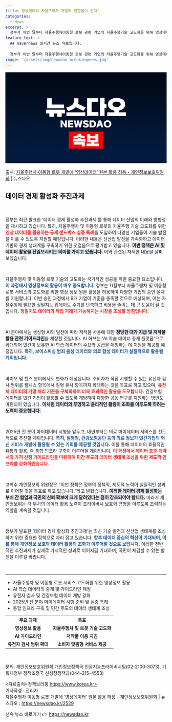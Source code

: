 ```yaml
---
title: 영상데이터 자율주행차 개발의 전환점이 된다!
categories:
  - News
excerpt: >
  정부가 이번 달부터 자율주행차이동형 로봇 관련 기업의 자율주행기술 고도화를 위해 영상데이터 원본을 활용하는 …
feature_text: >
  ## navernews 실시간 뉴스 속보입니다.

  정부가 이번 달부터 자율주행차이동형 로봇 관련 기업의 자율주행기술 고도화를 위해 영상데이터 원본을 활용하는 …
image: '/assets/img/newsdao_breakingnews.jpg'
---
```


![뉴스다오 속보](/assets/img/newsdao_breakingnews.jpg)

<p>출처: <a href="https://newsdao.kr/2529" rel="dofollow">자율주행차·이동형 로봇 개발에 ‘영상데이터’ 원본 활용 허용 - 개인정보보호위원회</a> | 뉴스다오</p>

<h2 data-ke-size="size26">데이터 경제 활성화 추진과제</h2>

<p data-ke-size="size16">&nbsp;</p>

정부는 최근 발표한 ‘데이터 경제 활성화 추진과제’를 통해 데이터 산업의 미래와 방향성을 제시하고 있습니다. 특히, 자율주행차 및 이동형 로봇의 자율주행 기술 고도화를 위한 <b><span style="color: #ee2323;">영상 데이터를 활용하는 규제 샌드박스 실증 특례</span></b>를 도입하여 다양한 기업들이 기술 발전을 이룰 수 있도록 지원할 예정입니다. 이러한 내용은 신산업 발전을 가속화하고 데이터 기반의 경제 생태계를 구축하기 위한 첫걸음으로 평가받고 있습니다. <b><span style="background-color: #21538527;">이번 정책은 AI 및 데이터 활용을 진일보시키는 의미를 가지고 있습니다.</span></b>  이와 관련된 자세한 내용을 살펴보겠습니다.

<p data-ke-size="size16">&nbsp;</p>

자율주행차 및 이동형 로봇 기술의 고도화는 국가적인 성공을 위한 중요한 요소입니다. <b><span style="color: #1a5490;">이 과정에서 영상정보의 활용이 매우 중요합니다.</span></b> 정부는 11월부터 자율주행차 및 이동형 로봇 서비스의 고도화를 위한 영상 정보 원본 활용을 허용하여 다양한 기업의 승인 절차를 지원합니다. 이번 승인 과정에서 9개 기업이 기준을 충족할 것으로 예상되며, 이는 자율주행에 필요한 정밀지도 업데이트 주기를 단축하고 비용을 줄이는 데 큰 도움이 될 것입니다. <b><span style="color: #ee2323;">정밀지도 데이터의 직접 거래가 가능해지는 시장을 조성할 방침입니다.</span></b>

<p data-ke-size="size16">&nbsp;</p>

AI 분야에서는 생성형 AI의 발전에 따라 저작물 사용에 대한 <b><span style="background-color: #21538527;">정당한 대가 지급 및 저작물 활용 관련 가이드라인</span></b>을 제정할 것입니다. AI 허브는 'AI 학습 데이터 중개 플랫폼'으로 확대되어 민간이 보유한 AI 학습 데이터의 수요와 공급을 매칭하는 데 지원을 제공할 예정입니다. <b><span style="color: #1a5490;">특히, 보이스피싱 범죄 음성 데이터와 의료 합성 데이터가 실질적으로 활용될 계획입니다.</span></b>

<p data-ke-size="size16">&nbsp;</p>

바이오 및 헬스 분야에서도 변화가 예상됩니다. 소비자가 직접 시행할 수 있는 유전자 검사 범위를 웰니스 항목에서 질병 유사 항목까지 확대하는 것을 목표로 하고 있으며, <b><span style="color: #ee2323;">유전체 데이터의 가명 처리 기준을 구체화하여 더욱 효과적인 활용을 도모합니다.</span></b> 건강보험 데이터를 민간 기업이 활용할 수 있도록 개방하여 다양한 공동 연구를 지원하는 방안도 마련되어 있습니다. <b><span style="background-color: #21538527;">이처럼 데이터의 투명하고 윤리적인 활용이 조화를 이루도록 하려는 노력이 중요합니다.</span></b>

<p data-ke-size="size16">&nbsp;</p>

2025년 전 분야 마이데이터 시행을 앞두고, 내년부터는 의료 마이데이터 서비스를 선도적으로 추진할 계획입니다. <b><span style="color: #1a5490;">특히, 질병청, 건강보험공단 등의 의료 정보가 민간기업의 혁신 서비스 개발에 활용될 수 있는 기회를 제공할 것입니다.</span></b> 이를 통해 데이터의 효율적인 유통과 활용, 즉 통합 인프라 구축이 이루어질 계획입니다. <b><span style="color: #ee2323;">이 과정에서 데이터 표준 계약서와 가격 산정 가이드라인을 마련하여 민간 주도의 데이터 생태계 조성을 위한 제도적 인프라를 강화하겠습니다.</span></b>

<p data-ke-size="size16">&nbsp;</p>

고학수 개인정보위 위원장은 “이번 정책은 정부의 정책적, 제도적 노력이 실질적인 성과로 이어질 것을 목표로 하고 있습니다.”라고 밝혔습니다. <b><span style="background-color: #21538527;">이러한 데이터 경제 활성화는 부처 간 협업과 국민의 신뢰 확보에 크게 달려있다는 점이 강조되어야 합니다.</span></b> 따라서 개인정보위는 각 부처의 데이터 활용 노력이 프라이버시 보호와 균형을 이루도록 조력하는 역할을 계속할 것입니다.

<p data-ke-size="size16">&nbsp;</p>

정부가 발표한 ‘데이터 경제 활성화 추진과제’는 최신 기술 발전과 신산업 생태계를 조성하기 위한 중요한 정책으로 자리 잡고 있습니다. <b><span style="color: #1a5490;">향후 데이터 중심의 혁신이 기대되며, 이를 통해 개인정보 보호와 데이터 활용의 조화가 이루어질 것으로 보입니다.</span></b> 이러한 전반적인 추진과제가 실제로 가시적인 성과로 이어지길 기대하며, 국민이 체감할 수 있는 발전을 이루길 바랍니다.

<p data-ke-size="size16">&nbsp;</p>

<hr>

<ul>
    <li>자율주행차 및 이동형 로봇 서비스 고도화를 위한 영상정보 활용</li>
    <li>AI 학습 데이터의 중개 및 가이드라인 제정</li>
    <li>유전자 검사 및 건강보험 데이터 개방 강화</li>
    <li>2025년 전 분야 마이데이터 시행 준비 및 실증 특례</li>
    <li>통합 인프라 구축 및 민간 주도의 데이터 생태계 조성</li>
</ul>

<table>
    <tr>
        <td style="text-align: center; height: 17px;"><b>주요 과제</b></td>
        <td style="text-align: center; height: 17px;"><b>목표</b></td>
    </tr>
    <tr>
        <td style="text-align: center; height: 17px;"><b>영상정보 활용</b></td>
        <td style="text-align: center; height: 17px;"><b>자율주행차 및 로봇 기술 고도화</b></td>
    </tr>
    <tr>
        <td style="text-align: center; height: 17px;"><b>AI 가이드라인</b></td>
        <td style="text-align: center; height: 17px;"><b>저작물 이용 지침</b></td>
    </tr>
    <tr>
        <td style="text-align: center; height: 17px;"><b>유전자 검사 범위 확대</b></td>
        <td style="text-align: center; height: 17px;"><b>소비자 맞춤형 서비스 제공</b></td>
    </tr>
</table>

<p data-ke-size="size16">&nbsp;</p>

문의: 개인정보보호위원회 개인정보정책국 인공지능프라이버시팀(02-2100-3073), 기획재정부 정책조정국 신성장정책과(044-215-4553)

<자료출처=정책브리핑 https://www.korea.kr>  
기사작성 : 관리자  
자율주행차·이동형 로봇 개발에 ‘영상데이터’ 원본 활용 허용 - 개인정보보호위원회 | 뉴스다오  : https://newsdao.kr/2529 

신속 뉴스 바로가기 👉 <a href="https://newsdao.kr" rel="dofollow">https://newsdao.kr</a>


